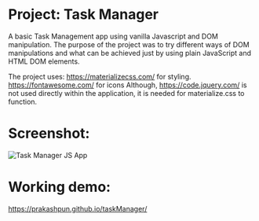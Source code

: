 # Project: Task Manager
A basic Task Management app using vanilla Javascript and DOM manipulation.
The purpose of the project was to try different ways of DOM manipulations and what can be achieved just by using plain JavaScript and HTML DOM elements.

The project uses: 
https://materializecss.com/ for styling.
https://fontawesome.com/ for icons
Although, https://code.jquery.com/ is not used directly within the application, it is needed for materialize.css to function.


# Screenshot:
![Task Manager JS App](https://user-images.githubusercontent.com/3445361/59263516-d2070280-8c5e-11e9-9c98-da94dbddacd4.PNG)

# Working demo:
https://prakashpun.github.io/taskManager/
